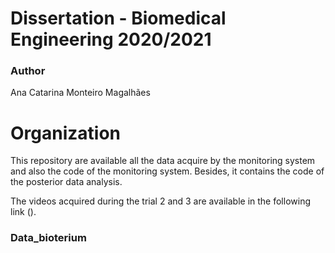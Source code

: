 # Dissertation - Biomedical Engineering 2020/2021
### Author 
Ana Catarina Monteiro Magalhães

# Organization 
This repository are available all the data acquire by the monitoring system and also the code of the monitoring system. Besides, it contains the code of the posterior data analysis.

The videos acquired during the trial 2 and 3 are available in the following link ().

### Data_bioterium
